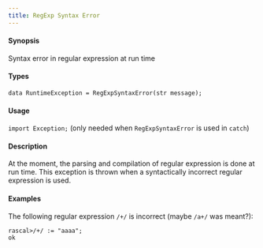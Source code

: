 ```yaml
---
title: RegExp Syntax Error
---
```


#### Synopsis

Syntax error in regular expression at run time

#### Types

`data RuntimeException = RegExpSyntaxError(str message);`
       
#### Usage

`import Exception;` (only needed when `RegExpSyntaxError` is used in `catch`)

#### Description

At the moment, the parsing and compilation of regular expression is done at run time.
This exception is thrown when a syntactically incorrect regular expression is used.

#### Examples

The following regular expression `/+/` is incorrect (maybe `/a+/` was meant?):

```rascal-shell
rascal>/+/ := "aaaa";
ok
```


